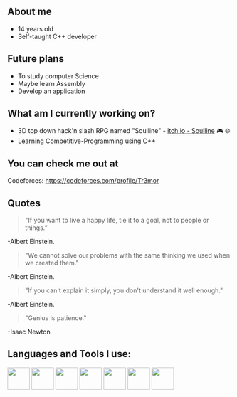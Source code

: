 ## About me
- 14 years old
- Self-taught C++ developer

## Future plans
- To study computer Science
- Maybe learn Assembly
- Develop an application

## What am I currently working on? 
- 3D top down hack'n slash RPG named "Soulline" - [itch.io - Soulline](https://soulworks.itch.io) 🎮 🌐
- Learning Competitive-Programming using C++

## You can check me out at
Codeforces: https://codeforces.com/profile/Tr3mor

## Quotes
> "If you want to live a happy life, tie it to a goal, not to people or things.”       

-Albert Einstein. 

> "We cannot solve our problems with the same thinking we used when we created them."   

-Albert Einstein.

> "If you can't explain it simply, you don't understand it well enough."

-Albert Einstein.
 
>"Genius is patience."

-Isaac Newton

## Languages and Tools I use: 
<a href="https://en.wikipedia.org/wiki/C%2B%2B"><img src="https://user-images.githubusercontent.com/56076746/90243631-871ee700-de2f-11ea-84f7-5f9561cec9d3.jpg" width="50"/></a> <!-- c++ -->
<a href="https://en.wikipedia.org/wiki/Vim_(text_editor)"><img src="https://user-images.githubusercontent.com/56076746/99189649-82d1d500-2762-11eb-97bb-089bf6c2a30a.jpg" width="50"/></a> <!-- vim -->
<a href="https://en.wikipedia.org/wiki/Visual_Studio_Code"><img src="https://user-images.githubusercontent.com/56076746/99189715-c9273400-2762-11eb-83af-e2b29d02d68a.jpg" width="50"/></a> <!-- vscode -->
<a href="https://en.wikipedia.org/wiki/Arduino_IDE"><img src="https://user-images.githubusercontent.com/56076746/90243651-8e45f500-de2f-11ea-8879-ecc4daabf68e.jpg" width="50"/></a> <!-- arduino -->
<a href="https://en.wikipedia.org/wiki/Linux"><img src="https://user-images.githubusercontent.com/56076746/90243660-90a84f00-de2f-11ea-86d9-5a760845cc4b.jpg" width="50"/></a> <!-- linux -->
<a href="https://en.wikipedia.org/wiki/Git"><img src="https://user-images.githubusercontent.com/56076746/90244596-5f308300-de31-11ea-8228-f6cb2180b22e.jpg" width="50"/></a> <!-- git -->
<a href="https://en.wikipedia.org/wiki/Github"><img src="https://user-images.githubusercontent.com/56076746/90243665-930aa900-de2f-11ea-9f9b-a985921e3000.jpg" width="50"/></a> <!-- github -->
